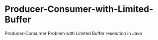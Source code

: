 # Producer-Consumer-with-Limited-Buffer
Producer-Consumer Problem with Limited Buffer resolution in Java
